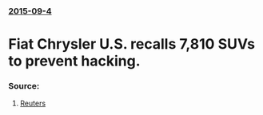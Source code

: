 ### [2015-09-4](/news/2015/09/4/index.md)

# Fiat Chrysler U.S. recalls 7,810 SUVs to prevent hacking. 




### Source:

1. [Reuters](http://www.reuters.com/article/2015/09/04/us-fiat-chrysler-recall-idUSKCN0R42A120150904)
